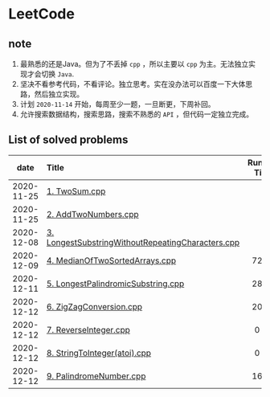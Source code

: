 # LeetCode
## note
1. 最熟悉的还是Java。但为了不丢掉 `cpp` ，所以主要以 `cpp` 为主。无法独立实现才会切换 `Java`.
2. 坚决不看参考代码，不看评论。独立思考。实在没办法可以百度一下大体思路，然后独立实现。
3. 计划 `2020-11-14` 开始，每周至少一题，一旦断更，下周补回。
4. 允许搜索数据结构，搜索思路，搜索不熟悉的 `API` ，但代码一定独立完成。



## List of solved problems

| date | Title | Running Time | Memory  |
|:----------:|:------|:------------:|:------------------:|
| 2020-11-25 |[1. TwoSum.cpp](leetcode/editor/cn/[1]TwoSum.cpp)| |
| 2020-11-25 |[2. AddTwoNumbers.cpp](leetcode/editor/cn/[2]AddTwoNumbers.cpp)| | 
| 2020-12-08 |[3. LongestSubstringWithoutRepeatingCharacters.cpp](leetcode/editor/cn/[3]LongestSubstringWithoutRepeatingCharacters.cpp)| |
| 2020-12-09 |[4. MedianOfTwoSortedArrays.cpp](leetcode/editor/cn/[4]MedianOfTwoSortedArrays.cpp)| 72 ms | 87.2 MB |
| 2020-12-11 |[5. LongestPalindromicSubstring.cpp](leetcode/editor/cn/[5]LongestPalindromicSubstring.cpp)| 28 ms | 7.4 MB |
| 2020-12-12 |[6. ZigZagConversion.cpp](leetcode/editor/cn/[6]ZigZagConversion.cpp)| 20 ms | 10.9 MB |
| 2020-12-12 |[7. ReverseInteger.cpp](leetcode/editor/cn/[7]ReverseInteger.cpp)| 0 ms | 6.3 MB |
| 2020-12-12 |[8. StringToInteger(atoi).cpp](leetcode/editor/cn/[7]ReverseInteger.cpp)| 0 ms | 7.3 MB |
| 2020-12-12 |[9. PalindromeNumber.cpp](leetcode/editor/cn/[9]PalindromeNumber.cpp)| 16 ms | 6.2 MB |